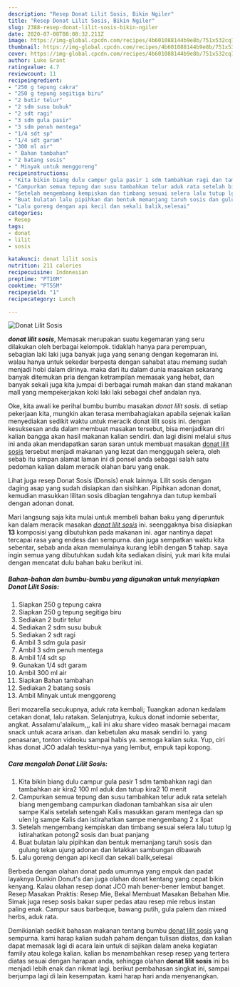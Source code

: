 ```yaml
---
description: "Resep Donat Lilit Sosis, Bikin Ngiler"
title: "Resep Donat Lilit Sosis, Bikin Ngiler"
slug: 2388-resep-donat-lilit-sosis-bikin-ngiler
date: 2020-07-08T08:08:32.211Z
image: https://img-global.cpcdn.com/recipes/4b601088144b9e8b/751x532cq70/donat-lilit-sosis-foto-resep-utama.jpg
thumbnail: https://img-global.cpcdn.com/recipes/4b601088144b9e8b/751x532cq70/donat-lilit-sosis-foto-resep-utama.jpg
cover: https://img-global.cpcdn.com/recipes/4b601088144b9e8b/751x532cq70/donat-lilit-sosis-foto-resep-utama.jpg
author: Luke Grant
ratingvalue: 4.7
reviewcount: 11
recipeingredient:
- "250 g tepung cakra"
- "250 g tepung segitiga biru"
- "2 butir telur"
- "2 sdm susu bubuk"
- "2 sdt ragi"
- "3 sdm gula pasir"
- "3 sdm penuh mentega"
- "1/4 sdt sp"
- "1/4 sdt garam"
- "300 ml air"
- " Bahan tambahan"
- "2 batang sosis"
- " Minyak untuk menggoreng"
recipeinstructions:
- "Kita bikin biang dulu campur gula pasir 1 sdm tambahkan ragi dan tambahkan air kira2 100 ml aduk dan tutup kira2 10 menit"
- "Campurkan semua tepung dan susu tambahkan telur aduk rata setelah biang mengembang campurkan diadonan tambahkan sisa air ulen sampe Kalis setelah setengah Kalis masukkan garam mentega dan sp ulen lg sampe Kalis dan istirahatkan sampe mengembang 2 x lipat"
- "Setelah mengembang kempiskan dan timbang sesuai selera lalu tutup lg istirahatkan potong2 sosis dan buat panjang"
- "Buat bulatan lalu pipihkan dan bentuk memanjang taruh sosis dan gulung tekan ujung adonan dan letakkan sambungan dibawah"
- "Lalu goreng dengan api kecil dan sekali balik,selesai"
categories:
- Resep
tags:
- donat
- lilit
- sosis

katakunci: donat lilit sosis 
nutrition: 211 calories
recipecuisine: Indonesian
preptime: "PT10M"
cooktime: "PT55M"
recipeyield: "1"
recipecategory: Lunch

---
```



![Donat Lilit Sosis](https://img-global.cpcdn.com/recipes/4b601088144b9e8b/751x532cq70/donat-lilit-sosis-foto-resep-utama.jpg)

<b><i>donat lilit sosis</i></b>, Memasak merupakan suatu kegemaran yang seru dilakukan oleh berbagai kelompok. tidaklah hanya para perempuan, sebagian laki laki juga banyak juga yang senang dengan kegemaran ini. walau hanya untuk sekedar berpesta dengan sahabat atau memang sudah menjadi hobi dalam dirinya. maka dari itu dalam dunia masakan sekarang banyak ditemukan pria dengan ketrampilan memasak yang hebat, dan banyak sekali juga kita jumpai di berbagai rumah makan dan stand makanan mall yang mempekerjakan koki laki laki sebagai chef andalan nya.

Oke, kita awali ke perihal bumbu bumbu masakan <i>donat lilit sosis</i>. di setiap pekerjaan kita, mungkin akan terasa membahagiakan apabila sejenak kalian menyediakan sedikit waktu untuk meracik donat lilit sosis ini. dengan kesuksesan anda dalam membuat masakan tersebut, bisa menjadikan diri kalian bangga akan hasil makanan kalian sendiri. dan lagi disini melalui situs ini anda akan mendapatkan saran saran untuk membuat masakan <u>donat lilit sosis</u> tersebut menjadi makanan yang lezat dan menggugah selera, oleh sebab itu simpan alamat laman ini di ponsel anda sebagai salah satu pedoman kalian dalam meracik olahan baru yang enak.

Lihat juga resep Donat Sosis (Donsis) enak lainnya. Lilit sosis dengan daging asap yang sudah disiapkan dan sisihkan. Pipihkan adonan donat, kemudian masukkan lilitan sosis dibagian tengahnya dan tutup kembali dengan adonan donat.


Mari langsung saja kita mulai untuk membeli bahan baku yang diperuntuk kan dalam meracik masakan <u><i>donat lilit sosis</i></u> ini. seenggaknya bisa disiapkan <b>13</b> komposisi yang dibutuhkan pada makanan ini. agar nantinya dapat tercapai rasa yang endess dan sempurna. dan juga sempatkan waktu kita sebentar, sebab anda akan memulainya kurang lebih dengan <b>5</b> tahap. saya ingin semua yang dibutuhkan sudah kita sediakan disini, yuk mari kita mulai dengan mencatat dulu bahan baku berikut ini.

<!--inarticleads1-->

##### Bahan-bahan dan bumbu-bumbu yang digunakan untuk menyiapkan Donat Lilit Sosis:

1. Siapkan 250 g tepung cakra
1. Siapkan 250 g tepung segitiga biru
1. Sediakan 2 butir telur
1. Sediakan 2 sdm susu bubuk
1. Sediakan 2 sdt ragi
1. Ambil 3 sdm gula pasir
1. Ambil 3 sdm penuh mentega
1. Ambil 1/4 sdt sp
1. Gunakan 1/4 sdt garam
1. Ambil 300 ml air
1. Siapkan  Bahan tambahan
1. Sediakan 2 batang sosis
1. Ambil  Minyak untuk menggoreng


Beri mozarella secukupnya, aduk rata kembali; Tuangkan adonan kedalam cetakan donat, lalu ratakan. Selanjutnya, kukus donat indomie sebentar, angkat. Assalamu&#39;alaikum,,, kali ini aku share video masak bernagai macam snack untuk acara arisan. dan kebetulan aku masak sendiri lo. yang penasaran, tonton videoku sampai habis ya. semoga kalian suka. Yup, ciri khas donat JCO adalah tesktur-nya yang lembut, empuk tapi kopong. 

<!--inarticleads2-->

##### Cara mengolah Donat Lilit Sosis:

1. Kita bikin biang dulu campur gula pasir 1 sdm tambahkan ragi dan tambahkan air kira2 100 ml aduk dan tutup kira2 10 menit
1. Campurkan semua tepung dan susu tambahkan telur aduk rata setelah biang mengembang campurkan diadonan tambahkan sisa air ulen sampe Kalis setelah setengah Kalis masukkan garam mentega dan sp ulen lg sampe Kalis dan istirahatkan sampe mengembang 2 x lipat
1. Setelah mengembang kempiskan dan timbang sesuai selera lalu tutup lg istirahatkan potong2 sosis dan buat panjang
1. Buat bulatan lalu pipihkan dan bentuk memanjang taruh sosis dan gulung tekan ujung adonan dan letakkan sambungan dibawah
1. Lalu goreng dengan api kecil dan sekali balik,selesai


Berbeda dengan olahan donat pada umumnya yang empuk dan padat layaknya Dunkin Donut&#39;s dan juga olahan donat kentang yang cepat bikin kenyang. Kalau olahan resep donat JCO mah bener-bener lembut banget. Resep Masakan Praktis: Resep Mie, Bekal Membuat Masakan Bebahan Mie. Simak juga resep sosis bakar super pedas atau resep mie rebus instan paling enak. Campur saus barbeque, bawang putih, gula palem dan mixed herbs, aduk rata. 

Demikianlah sedikit bahasan makanan tentang bumbu <u>donat lilit sosis</u> yang sempurna. kami harap kalian sudah paham dengan tulisan diatas, dan kalian dapat memasak lagi di acara lain untuk di sajikan dalam aneka kegiatan family atau kolega kalian. kalian bs menambahkan resep resep yang tertera diatas sesuai dengan harapan anda, sehingga olahan <b>donat lilit sosis</b> ini bs menjadi lebih enak dan nikmat lagi. berikut pembahasan singkat ini, sampai berjumpa lagi di lain kesempatan. kami harap hari anda menyenangkan.

